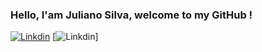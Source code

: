 ### Hello, I'am Juliano Silva, welcome to my GitHub !

[![Linkdin](https://img.shields.io/badge/LinkedIn-0077B5?style=for-the-badge&logo=linkedin&logoColor=white)](https://www.linkedin.com/in/julianoacs/)
[![Linkdin](https://img.shields.io/badge/Java-ED8B00?style=for-the-badge&logo=openjdk&logoColor=white)]

